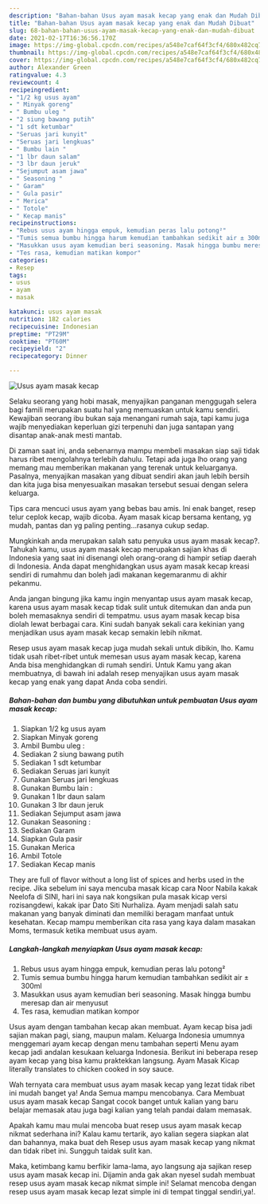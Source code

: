 ```yaml
---
description: "Bahan-bahan Usus ayam masak kecap yang enak dan Mudah Dibuat"
title: "Bahan-bahan Usus ayam masak kecap yang enak dan Mudah Dibuat"
slug: 68-bahan-bahan-usus-ayam-masak-kecap-yang-enak-dan-mudah-dibuat
date: 2021-02-17T16:36:56.170Z
image: https://img-global.cpcdn.com/recipes/a548e7caf64f3cf4/680x482cq70/usus-ayam-masak-kecap-foto-resep-utama.jpg
thumbnail: https://img-global.cpcdn.com/recipes/a548e7caf64f3cf4/680x482cq70/usus-ayam-masak-kecap-foto-resep-utama.jpg
cover: https://img-global.cpcdn.com/recipes/a548e7caf64f3cf4/680x482cq70/usus-ayam-masak-kecap-foto-resep-utama.jpg
author: Alexander Green
ratingvalue: 4.3
reviewcount: 4
recipeingredient:
- "1/2 kg usus ayam"
- " Minyak goreng"
- " Bumbu uleg "
- "2 siung bawang putih"
- "1 sdt ketumbar"
- "Seruas jari kunyit"
- "Seruas jari lengkuas"
- " Bumbu lain "
- "1 lbr daun salam"
- "3 lbr daun jeruk"
- "Sejumput asam jawa"
- " Seasoning "
- " Garam"
- " Gula pasir"
- " Merica"
- " Totole"
- " Kecap manis"
recipeinstructions:
- "Rebus usus ayam hingga empuk, kemudian peras lalu potong²"
- "Tumis semua bumbu hingga harum kemudian tambahkan sedikit air ± 300ml"
- "Masukkan usus ayam kemudian beri seasoning. Masak hingga bumbu meresap dan air menyusut"
- "Tes rasa, kemudian matikan kompor"
categories:
- Resep
tags:
- usus
- ayam
- masak

katakunci: usus ayam masak 
nutrition: 182 calories
recipecuisine: Indonesian
preptime: "PT29M"
cooktime: "PT60M"
recipeyield: "2"
recipecategory: Dinner

---
```



![Usus ayam masak kecap](https://img-global.cpcdn.com/recipes/a548e7caf64f3cf4/680x482cq70/usus-ayam-masak-kecap-foto-resep-utama.jpg)

Selaku seorang yang hobi masak, menyajikan panganan menggugah selera bagi famili merupakan suatu hal yang memuaskan untuk kamu sendiri. Kewajiban seorang ibu bukan saja menangani rumah saja, tapi kamu juga wajib menyediakan keperluan gizi terpenuhi dan juga santapan yang disantap anak-anak mesti mantab.

Di zaman  saat ini, anda sebenarnya mampu membeli masakan siap saji tidak harus ribet mengolahnya terlebih dahulu. Tetapi ada juga lho orang yang memang mau memberikan makanan yang terenak untuk keluarganya. Pasalnya, menyajikan masakan yang dibuat sendiri akan jauh lebih bersih dan kita juga bisa menyesuaikan masakan tersebut sesuai dengan selera keluarga. 

Tips cara mencuci usus ayam yang bebas bau amis. Ini enak banget, resep telur ceplok kecap, wajib dicoba. Ayam masak kicap bersama kentang, yg mudah, pantas dan yg paling penting…rasanya cukup sedap.

Mungkinkah anda merupakan salah satu penyuka usus ayam masak kecap?. Tahukah kamu, usus ayam masak kecap merupakan sajian khas di Indonesia yang saat ini disenangi oleh orang-orang di hampir setiap daerah di Indonesia. Anda dapat menghidangkan usus ayam masak kecap kreasi sendiri di rumahmu dan boleh jadi makanan kegemaranmu di akhir pekanmu.

Anda jangan bingung jika kamu ingin menyantap usus ayam masak kecap, karena usus ayam masak kecap tidak sulit untuk ditemukan dan anda pun boleh memasaknya sendiri di tempatmu. usus ayam masak kecap bisa diolah lewat berbagai cara. Kini sudah banyak sekali cara kekinian yang menjadikan usus ayam masak kecap semakin lebih nikmat.

Resep usus ayam masak kecap juga mudah sekali untuk dibikin, lho. Kamu tidak usah ribet-ribet untuk memesan usus ayam masak kecap, karena Anda bisa menghidangkan di rumah sendiri. Untuk Kamu yang akan membuatnya, di bawah ini adalah resep menyajikan usus ayam masak kecap yang enak yang dapat Anda coba sendiri.

<!--inarticleads1-->

##### Bahan-bahan dan bumbu yang dibutuhkan untuk pembuatan Usus ayam masak kecap:

1. Siapkan 1/2 kg usus ayam
1. Siapkan  Minyak goreng
1. Ambil  Bumbu uleg :
1. Sediakan 2 siung bawang putih
1. Sediakan 1 sdt ketumbar
1. Sediakan Seruas jari kunyit
1. Gunakan Seruas jari lengkuas
1. Gunakan  Bumbu lain :
1. Gunakan 1 lbr daun salam
1. Gunakan 3 lbr daun jeruk
1. Sediakan Sejumput asam jawa
1. Gunakan  Seasoning :
1. Sediakan  Garam
1. Siapkan  Gula pasir
1. Gunakan  Merica
1. Ambil  Totole
1. Sediakan  Kecap manis


They are full of flavor without a long list of spices and herbs used in the recipe. Jika sebelum ini saya mencuba masak kicap cara Noor Nabila kakak Neelofa di SINI, hari ini saya nak kongsikan pula masak kicap versi rozisangdewi, kakak ipar Dato Siti Nurhaliza. Ayam menjadi salah satu makanan yang banyak diminati dan memiliki beragam manfaat untuk kesehatan. Kecap mampu memberikan cita rasa yang kaya dalam masakan Moms, termasuk ketika membuat usus ayam. 

<!--inarticleads2-->

##### Langkah-langkah menyiapkan Usus ayam masak kecap:

1. Rebus usus ayam hingga empuk, kemudian peras lalu potong²
1. Tumis semua bumbu hingga harum kemudian tambahkan sedikit air ± 300ml
1. Masukkan usus ayam kemudian beri seasoning. Masak hingga bumbu meresap dan air menyusut
1. Tes rasa, kemudian matikan kompor


Usus ayam dengan tambahan kecap akan membuat. Ayam kecap bisa jadi sajian makan pagi, siang, maupun malam. Keluarga Indonesia umumnya menggemari ayam kecap dengan menu tambahan seperti Menu ayam kecap jadi andalan kesukaan keluarga Indonesia. Berikut ini beberapa resep ayam kecap yang bisa kamu praktekkan langsung. Ayam Masak Kicap literally translates to chicken cooked in soy sauce. 

Wah ternyata cara membuat usus ayam masak kecap yang lezat tidak ribet ini mudah banget ya! Anda Semua mampu mencobanya. Cara Membuat usus ayam masak kecap Sangat cocok banget untuk kalian yang baru belajar memasak atau juga bagi kalian yang telah pandai dalam memasak.

Apakah kamu mau mulai mencoba buat resep usus ayam masak kecap nikmat sederhana ini? Kalau kamu tertarik, ayo kalian segera siapkan alat dan bahannya, maka buat deh Resep usus ayam masak kecap yang nikmat dan tidak ribet ini. Sungguh taidak sulit kan. 

Maka, ketimbang kamu berfikir lama-lama, ayo langsung aja sajikan resep usus ayam masak kecap ini. Dijamin anda gak akan nyesel sudah membuat resep usus ayam masak kecap nikmat simple ini! Selamat mencoba dengan resep usus ayam masak kecap lezat simple ini di tempat tinggal sendiri,ya!.

